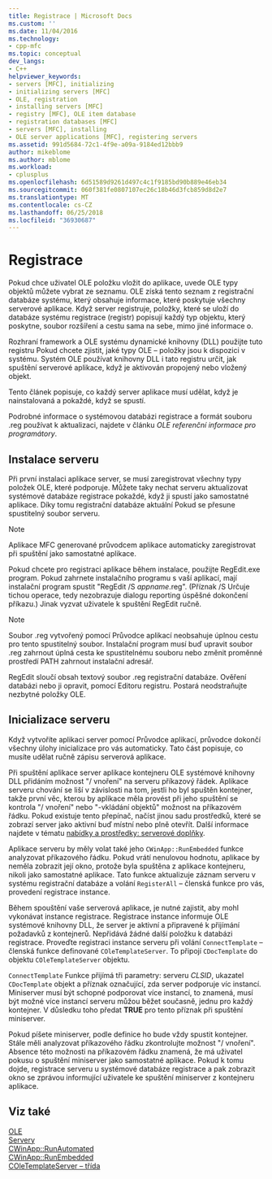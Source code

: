 ```yaml
---
title: Registrace | Microsoft Docs
ms.custom: ''
ms.date: 11/04/2016
ms.technology:
- cpp-mfc
ms.topic: conceptual
dev_langs:
- C++
helpviewer_keywords:
- servers [MFC], initializing
- initializing servers [MFC]
- OLE, registration
- installing servers [MFC]
- registry [MFC], OLE item database
- registration databases [MFC]
- servers [MFC], installing
- OLE server applications [MFC], registering servers
ms.assetid: 991d5684-72c1-4f9e-a09a-9184ed12bbb9
author: mikeblome
ms.author: mblome
ms.workload:
- cplusplus
ms.openlocfilehash: 6d51589d9261d497c4c1f9185bd90b889e46eb34
ms.sourcegitcommit: 060f381fe0807107ec26c18b46d3fcb859d8d2e7
ms.translationtype: MT
ms.contentlocale: cs-CZ
ms.lasthandoff: 06/25/2018
ms.locfileid: "36930687"
---
```

# <a name="registration"></a>Registrace
Pokud chce uživatel OLE položku vložit do aplikace, uvede OLE typy objektů můžete vybrat ze seznamu. OLE získá tento seznam z registrační databáze systému, který obsahuje informace, které poskytuje všechny serverové aplikace. Když server registruje, položky, které se uloží do databáze systému registrace (registr) popisují každý typ objektu, který poskytne, soubor rozšíření a cestu sama na sebe, mimo jiné informace o.  
  
 Rozhraní framework a OLE systému dynamické knihovny (DLL) použijte tuto registru Pokud chcete zjistit, jaké typy OLE – položky jsou k dispozici v systému. Systém OLE používat knihovny DLL i tato registru určit, jak spuštění serverové aplikace, když je aktivován propojený nebo vložený objekt.  
  
 Tento článek popisuje, co každý server aplikace musí udělat, když je nainstalovaná a pokaždé, když se spustí.  
  
 Podrobné informace o systémovou databázi registrace a formát souboru .reg používat k aktualizaci, najdete v článku *OLE referenční informace pro programátory*.  
  
##  <a name="_core_server_installation"></a> Instalace serveru  
 Při první instalaci aplikace server, se musí zaregistrovat všechny typy položek OLE, které podporuje. Můžete taky nechat serveru aktualizovat systémové databáze registrace pokaždé, když ji spustí jako samostatné aplikace. Díky tomu registrační databáze aktuální Pokud se přesune spustitelný soubor serveru.  
  
> [!NOTE]
>  Aplikace MFC generované průvodcem aplikace automaticky zaregistrovat při spuštění jako samostatné aplikace.  
  
 Pokud chcete pro registraci aplikace během instalace, použijte RegEdit.exe program. Pokud zahrnete instalačního programu s vaší aplikací, mají instalační program spustit "RegEdit /S *appname*.reg". (Příznak /S Určuje tichou operace, tedy nezobrazuje dialogu reporting úspěšné dokončení příkazu.) Jinak vyzvat uživatele k spuštění RegEdit ručně.  
  
> [!NOTE]
>  Soubor .reg vytvořený pomocí Průvodce aplikací neobsahuje úplnou cestu pro tento spustitelný soubor. Instalační program musí buď upravit soubor .reg zahrnout úplná cesta ke spustitelnému souboru nebo změnit proměnné prostředí PATH zahrnout instalační adresář.  
  
 RegEdit sloučí obsah textový soubor .reg registrační databáze. Ověření databázi nebo ji opravit, pomocí Editoru registru. Postará neodstraňujte nezbytné položky OLE.  
  
##  <a name="_core_server_initialization"></a> Inicializace serveru  
 Když vytvoříte aplikaci server pomocí Průvodce aplikací, průvodce dokončí všechny úlohy inicializace pro vás automaticky. Tato část popisuje, co musíte udělat ručně zápisu serverová aplikace.  
  
 Při spuštění aplikace server aplikace kontejneru OLE systémové knihovny DLL přidáním možnost "/ vnoření" na serveru příkazový řádek. Aplikace serveru chování se liší v závislosti na tom, jestli ho byl spuštěn kontejner, takže první věc, kterou by aplikace měla provést při jeho spuštění se kontrola "/ vnoření" nebo "-vkládání objektů" možnost na příkazovém řádku. Pokud existuje tento přepínač, načíst jinou sadu prostředků, které se zobrazí server jako aktivní buď místní nebo plně otevřít. Další informace najdete v tématu [nabídky a prostředky: serverové doplňky](../mfc/menus-and-resources-server-additions.md).  
  
 Aplikace serveru by měly volat také jeho `CWinApp::RunEmbedded` funkce analyzovat příkazového řádku. Pokud vrátí nenulovou hodnotu, aplikace by neměla zobrazit její okno, protože byla spuštěna z aplikace kontejneru, nikoli jako samostatné aplikace. Tato funkce aktualizuje záznam serveru v systému registrační databáze a volání `RegisterAll` – členská funkce pro vás, provedení registrace instance.  
  
 Během spouštění vaše serverová aplikace, je nutné zajistit, aby mohl vykonávat instance registrace. Registrace instance informuje OLE systémové knihovny DLL, že server je aktivní a připravené k přijímání požadavků z kontejnerů. Nepřidává žádné další položku k databázi registrace. Proveďte registraci instance serveru při volání `ConnectTemplate` – členská funkce definované `COleTemplateServer`. To připojí `CDocTemplate` do objektu `COleTemplateServer` objektu.  
  
 `ConnectTemplate` Funkce přijímá tři parametry: serveru *CLSID*, ukazatel `CDocTemplate` objekt a příznak označující, zda server podporuje víc instancí. Miniserver musí být schopné podporovat více instancí, to znamená, musí být možné více instancí serveru můžou běžet současně, jednu pro každý kontejner. V důsledku toho předat **TRUE** pro tento příznak při spuštění miniserver.  
  
 Pokud píšete miniserver, podle definice ho bude vždy spustit kontejner. Stále měli analyzovat příkazového řádku zkontrolujte možnost "/ vnoření". Absence této možnosti na příkazovém řádku znamená, že má uživatel pokusu o spuštění miniserver jako samostatné aplikace. Pokud k tomu dojde, registrace serveru u systémové databáze registrace a pak zobrazit okno se zprávou informující uživatele ke spuštění miniserver z kontejneru aplikace.  
  
## <a name="see-also"></a>Viz také  
 [OLE](../mfc/ole-in-mfc.md)   
 [Servery](../mfc/servers.md)   
 [CWinApp::RunAutomated](../mfc/reference/cwinapp-class.md#runautomated)   
 [CWinApp::RunEmbedded](../mfc/reference/cwinapp-class.md#runembedded)   
 [COleTemplateServer – třída](../mfc/reference/coletemplateserver-class.md)
